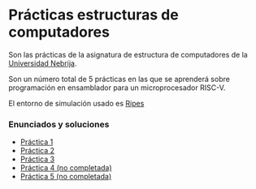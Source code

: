 # Prácticas estructuras de computadores
Son las prácticas de la asignatura de estructura de computadores de la [Universidad Nebrija](https://www.nebrija.com/).

Son un número total de 5 prácticas en las que se aprenderá sobre programación en ensamblador para un microprocesador RISC-V.

El entorno de simulación usado es [Ripes](https://github.com/mortbopet/Ripes)

### Enunciados y soluciones
* [Práctica 1](practica1)
* [Práctica 2](practica2)
* [Práctica 3](practica3)
* [Práctica 4 (no completada)]()
* [Práctica 5 (no completada)]()
